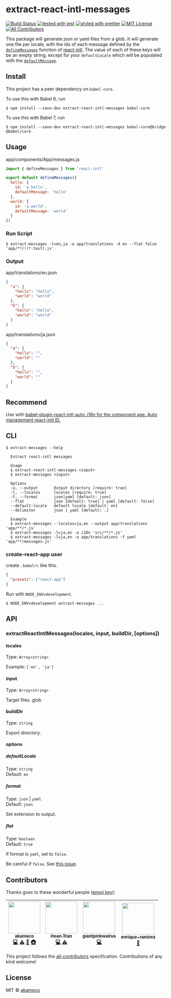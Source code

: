 # extract-react-intl-messages

[![Build Status](https://travis-ci.org/akameco/extract-react-intl-messages.svg?branch=master)](https://travis-ci.org/akameco/extract-react-intl-messages)
[![tested with jest](https://img.shields.io/badge/tested_with-jest-99424f.svg)](https://github.com/facebook/jest)
[![styled with prettier](https://img.shields.io/badge/styled_with-prettier-ff69b4.svg)](https://github.com/prettier/prettier)
[![MIT License](https://img.shields.io/npm/l/nps.svg?style=flat-square)](./license)
[![All Contributors](https://img.shields.io/badge/all_contributors-4-orange.svg?style=flat-square)](#contributors)

This package will generate json or yaml files from a glob. It will generate one file per locale, with the ids of each message defined by the [`defineMessages`](https://github.com/yahoo/react-intl/wiki/API#definemessages) function of [react-intl](https://github.com/yahoo/react-intl). The value of each of these keys will be an empty string, except for your `defaultLocale` which will be populated with the [`defaultMessage`](https://github.com/yahoo/react-intl/wiki/API#message-descriptor).

## Install

This project has a peer dependency on `babel-core`.

To use this with Babel 6, run

```
$ npm install --save-dev extract-react-intl-messages babel-core
```

To use this with Babel 7, run

```
$ npm install --save-dev extract-react-intl-messages babel-core@bridge @babel/core
```

## Usage

app/components/App/messages.js

```js
import { defineMessages } from 'react-intl'

export default defineMessages({
  hello: {
    id: 'a.hello',
    defaultMessage: 'hello'
  },
  world: {
    id: 'a.world',
    defaultMessage: 'world'
  }
})
```

### Run Script

```
$ extract-messages -l=en,ja -o app/translations -d en --flat false 'app/**/!(*.test).js'
```

### Output

app/translations/en.json

```json
{
  "a": {
    "hello": "hello",
    "world": "world"
  },
  "b": {
    "hello": "hello",
    "world": "world"
  }
}
```

app/translations/ja.json

```json
{
  "a": {
    "hello": "",
    "world": ""
  },
  "b": {
    "hello": "",
    "world": ""
  }
}
```

## Recommend

Use with [babel-plugin-react-intl-auto: i18n for the component age. Auto management react-intl ID.](https://github.com/akameco/babel-plugin-react-intl-auto)

## CLI

```console
$ extract-messages --help

  Extract react-intl messages

  Usage
  $ extract-react-intl-messages <input>
  $ extract-messages <input>

  Options
  -o, --output       Output directory [require: true]
  -l, --locales      locales [require: true]
  -f, --format       json|yaml [default: json]
  --flat             json [default: true] | yaml [default: false]
  --default-locale   default locale [default: en]
  --delimiter        json | yaml [default: .]

  Example
  $ extract-messages --locales=ja,en --output app/translations 'app/**/*.js'
  $ extract-messages -l=ja,en -o i18n 'src/**/*.js'
  $ extract-messages -l=ja,en -o app/translations -f yaml 'app/**/messages.js'
```

### create-react-app user

create `.babelrc` like this.

```json
{
  "presets": ["react-app"]
}
```

Run with `NODE_ENV=development`.

```
$ NODE_ENV=development extract-messages ...
```

## API

### extractReactIntlMessages(locales, input, buildDir, [options])

#### locales

Type: `Array<string>`

Example: `['en', 'ja']`

#### input

Type: `Array<string>`

Target files.
glob.

#### buildDir

Type: `string`

Export directory.

#### options

##### defaultLocale

Type: `string`<br>
Default: `en`

##### format

Type: `json` | `yaml`<br>
Default: `json`

Set extension to output.

##### flat

Type: `boolean`<br>
Default: `true`

If format is `yaml`, set to `false`.

Be careful if `false`.
See [this issue](https://github.com/akameco/extract-react-intl-messages/issues/3).

## Contributors

Thanks goes to these wonderful people ([emoji key](https://github.com/kentcdodds/all-contributors#emoji-key)):

<!-- ALL-CONTRIBUTORS-LIST:START - Do not remove or modify this section -->

<!-- prettier-ignore -->
| [<img src="https://avatars2.githubusercontent.com/u/4002137?v=4" width="100px;"/><br /><sub><b>akameco</b></sub>](http://akameco.github.io)<br />[💻](https://github.com/akameco/extract-react-intl-messages/commits?author=akameco "Code") [⚠️](https://github.com/akameco/extract-react-intl-messages/commits?author=akameco "Tests") [📖](https://github.com/akameco/extract-react-intl-messages/commits?author=akameco "Documentation") [🚇](#infra-akameco "Infrastructure (Hosting, Build-Tools, etc)") | [<img src="https://avatars3.githubusercontent.com/u/13161875?v=4" width="100px;"/><br /><sub><b>Hoan Tran</b></sub>](http://hoantran.info)<br />[💻](https://github.com/akameco/extract-react-intl-messages/commits?author=hoantran-it "Code") [⚠️](https://github.com/akameco/extract-react-intl-messages/commits?author=hoantran-it "Tests") | [<img src="https://avatars1.githubusercontent.com/u/3383240?v=4" width="100px;"/><br /><sub><b>giantpinkwalrus</b></sub>](https://github.com/giantpinkwalrus)<br />[💻](https://github.com/akameco/extract-react-intl-messages/commits?author=giantpinkwalrus "Code") | [<img src="https://avatars3.githubusercontent.com/u/1190640?v=4" width="100px;"/><br /><sub><b>enrique-ramirez</b></sub>](https://github.com/enrique-ramirez)<br />[📖](https://github.com/akameco/extract-react-intl-messages/commits?author=enrique-ramirez "Documentation") |
| :---: | :---: | :---: | :---: |

<!-- ALL-CONTRIBUTORS-LIST:END -->

This project follows the [all-contributors](https://github.com/kentcdodds/all-contributors) specification. Contributions of any kind welcome!

## License

MIT © [akameco](http://akameco.github.io)
